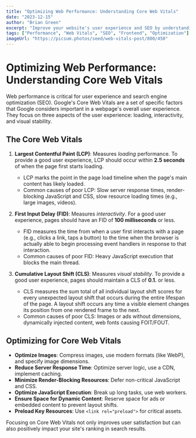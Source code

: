 ```yaml
---
title: "Optimizing Web Performance: Understanding Core Web Vitals"
date: "2023-12-15"
author: "Brian Green"
excerpt: "Improve your website's user experience and SEO by understanding and optimizing for Google's Core Web Vitals (LCP, FID, CLS)."
tags: ["Performance", "Web Vitals", "SEO", "Frontend", "Optimization"]
imageUrl: "https://picsum.photos/seed/web-vitals-post/800/450"
---
```


# Optimizing Web Performance: Understanding Core Web Vitals

Web performance is critical for user experience and search engine optimization (SEO). Google's Core Web Vitals are a set of specific factors that Google considers important in a webpage's overall user experience. They focus on three aspects of the user experience: loading, interactivity, and visual stability.

## The Core Web Vitals

1.  **Largest Contentful Paint (LCP)**: Measures *loading* performance. To provide a good user experience, LCP should occur within **2.5 seconds** of when the page first starts loading.
    *   LCP marks the point in the page load timeline when the page's main content has likely loaded.
    *   Common causes of poor LCP: Slow server response times, render-blocking JavaScript and CSS, slow resource loading times (e.g., large images, videos).

2.  **First Input Delay (FID)**: Measures *interactivity*. For a good user experience, pages should have an FID of **100 milliseconds** or less.
    *   FID measures the time from when a user first interacts with a page (e.g., clicks a link, taps a button) to the time when the browser is actually able to begin processing event handlers in response to that interaction.
    *   Common causes of poor FID: Heavy JavaScript execution that blocks the main thread.

3.  **Cumulative Layout Shift (CLS)**: Measures *visual stability*. To provide a good user experience, pages should maintain a CLS of **0.1.** or less.
    *   CLS measures the sum total of all individual layout shift scores for every unexpected layout shift that occurs during the entire lifespan of the page. A layout shift occurs any time a visible element changes its position from one rendered frame to the next.
    *   Common causes of poor CLS: Images or ads without dimensions, dynamically injected content, web fonts causing FOIT/FOUT.

## Optimizing for Core Web Vitals

-   **Optimize Images**: Compress images, use modern formats (like WebP), and specify image dimensions.
-   **Reduce Server Response Time**: Optimize server logic, use a CDN, implement caching.
-   **Minimize Render-Blocking Resources**: Defer non-critical JavaScript and CSS.
-   **Optimize JavaScript Execution**: Break up long tasks, use web workers.
-   **Ensure Space for Dynamic Content**: Reserve space for ads or embedded content to prevent layout shifts.
-   **Preload Key Resources**: Use `<link rel="preload">` for critical assets.

Focusing on Core Web Vitals not only improves user satisfaction but can also positively impact your site's ranking in search results.
